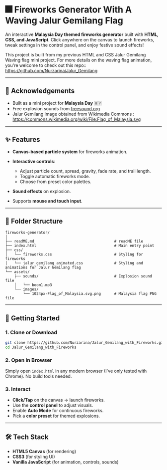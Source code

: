 # 🎆 Fireworks Generator With A Waving Jalur Gemilang Flag

An interactive **Malaysia Day themed fireworks generator** built with **HTML, CSS, and JavaScript**. Click anywhere on the canvas to launch fireworks, tweak settings in the control panel, and enjoy festive sound effects!

This project is built from my previous HTML and CSS Jalur Gemilang Waving flag mini project. For more details on the waving flag animation, you're welcome to check out this repo:: https://github.com/Nurzarina/Jalur_Gemilang

---

## 🎉 Acknowledgements

* Built as a mini project for **Malaysia Day** 🇲🇾
* Free explosion sounds from [freesound.org](https://freesound.org/)
* Jalur Gemilang image obtained from Wikimedia Commons : https://commons.wikimedia.org/wiki/File:Flag_of_Malaysia.svg

---

## ✨ Features

* **Canvas-based particle system** for fireworks animation.
* **Interactive controls**:

  * Adjust particle count, spread, gravity, fade rate, and trail length.
  * Toggle automatic fireworks mode.
  * Choose from preset color palettes.
* **Sound effects** on explosion.
* Supports **mouse and touch input**.

---

## 📂 Folder Structure

```
fireworks-generator/
│
├── readME.md                                    # readME file
├── index.html                                   # Main entry point
├── css/
│   └── fireworks.css                            # Styling for fireworks
│   └── jalur_gemilang_animated.css              # Styling and animations for Jalur Gemilang flag
└── assets/
    ├── sounds/                                  # Explosion sound file
    │   └── boom1.mp3
    └── images/                          
        └── 1024px-Flag_of_Malaysia.svg.png      # Malaysia flag PNG file
```

---

## 🚀 Getting Started

### 1. Clone or Download

```bash
git clone https://github.com/Nurzarina/Jalur_Gemilang_with_Fireworks.git
cd Jalur_Gemilang_with_Fireworks
```

### 2. Open in Browser

Simply open `index.html` in any modern browser (I've only tested with Chrome). No build tools needed.

### 3. Interact

* **Click/Tap** on the canvas → launch fireworks.
* Use the **control panel** to adjust visuals.
* Enable **Auto Mode** for continuous fireworks.
* Pick a **color preset** for themed explosions.

---

## 🛠️ Tech Stack

* **HTML5 Canvas** (for rendering)
* **CSS3** (for styling UI)
* **Vanilla JavaScript** (for animation, controls, sounds)
